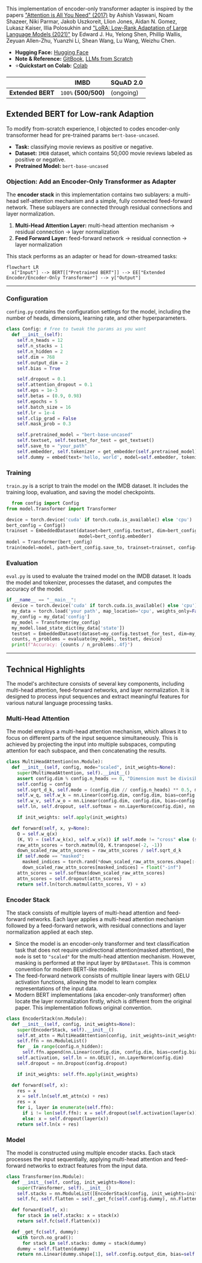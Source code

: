 This implementation of encoder-only transformer adapter is inspired by the papers ["Attention is All You Need" (2017)](https://arxiv.org/abs/1706.03762) by Ashish Vaswani, Noam Shazeer, Niki Parmar, Jakob Uszkoreit, Llion Jones, Aidan N. Gomez, Lukasz Kaiser, Illia Polosukhin and ["LoRA: Low-Rank Adaptation of Large Language Models (2021)"](https://arxiv.org/abs/2106.09685) by Edward J. Hu, Yelong Shen, Phillip Wallis, Zeyuan Allen-Zhu, Yuanzhi Li, Shean Wang, Lu Wang, Weizhu Chen.

- **Hugging Face:** [Hugging Face](https://huggingface.co/lif31up/attention-is-all-you-need)
- **Note & Reference:** [GitBook](https://lif31up.gitbook.io/lif31up/natural-language-process/attention-is-all-you-need), [LLMs from Scratch](https://github.com/rasbt/LLMs-from-scratch)
- ⭐**Quickstart on Colab:** [Colab](https://colab.research.google.com/drive/1oEwK7Tz-XvABJQ9-ypHznY24vD_uq4h_?usp=sharing)

|                   | **IMBD**             | **SQuAD 2.0** |
|-------------------|----------------------|-----------|
| **Extended BERT** | `100%` **(500/500)** | (ongoing) |

## Extended BERT for Low-rank Adaption
To modify from-scratch experience, I objected to codes encoder-only transoformer head for pre-trained params `bert-base-uncased`.

- **Task:** classifying movie reviews as positive or negative.
- **Dataset:** `IMDB` dataset, which contains 50,000 movie reviews labeled as positive or negative.
- **Pretrained Model:** `bert-base-uncased`

### Objection: Add an Encoder-Only Transformer as Adapter
The **encoder stack** in this implementation contains two sublayers: a multi-head self-attention mechanism and a simple, fully connected feed-forward network. These sublayers are connected through residual connections and layer normalization.
1. **Multi-Head Attention Layer:** multi-head attention mechanism → residual connection → layer normalization
2. **Feed Forward Layer:** feed-forward network → residual connection → layer normalization

This stack performs as an adapter or head for down-streamed tasks:
```mermaid
flowchart LR
  x["Input"] --> BERT[["Pretrained BERT"]] --> EE["Extended Encoder/Encoder-Only Transformer"] --> y["Output"]
```

---
### Configuration
`confing.py` contains the configuration settings for the model, including the number of heads, dimensions, learning rate, and other hyperparameters.
```python
class Config: # free to tweak the params as you want
  def __init__(self):
    self.n_heads = 12
    self.n_stacks = 1
    self.n_hidden = 2
    self.dim = 768
    self.output_dim = 2
    self.bias = True

    self.dropout = 0.1
    self.attention_dropout = 0.1
    self.eps = 1e-3
    self.betas = (0.9, 0.98)
    self.epochs = 5
    self.batch_size = 16
    self.lr = 1e-4
    self.clip_grad = False
    self.mask_prob = 0.3

    self.pretrained_model = "bert-base-uncased"
    self.textset, self.testset_for_test = get_textset()
    self.save_to = "your_path"
    self.embedder, self.tokenizer = get_embedder(self.pretrained_model) ) # you can change the tokenizer setting on `./tokenizer.json`.
    self.dummy = embed(text='hello, world', model=self.embedder, tokenizer=self.tokenizer)
```
### Training
`train.py` is a script to train the model on the IMDB dataset. It includes the training loop, evaluation, and saving the model checkpoints.

```python
  from config import Config
from model.Transformer import Transformer

device = torch.device('cuda' if torch.cuda.is_available() else 'cpu')
bert_config = Config()
trainset = EmbeddedDataset(dataset=bert_config.textset, dim=bert_config.dim, embedder=bert_config.embedder,
                           model=bert_config.embedder)
model = Transformer(bert_config)
train(model=model, path=bert_config.save_to, trainset=trainset, config=bert_config, device=device)
```
### Evaluation
`eval.py` is used to evaluate the trained model on the IMDB dataset. It loads the model and tokenizer, processes the dataset, and computes the accuracy of the model.
```python
if __name__ == "__main__":
  device = torch.device('cuda' if torch.cuda.is_available() else 'cpu')
  my_data = torch.load('your path', map_location='cpu', weights_only=False)
  my_config = my_data['config']
  my_model = Transformer(my_config)
  my_model.load_state_dict(my_data['state'])
  testset = EmbeddedDataset(dataset=my_config.testset_for_test, dim=my_config.dim, embedder=my_config.embedder, model=my_config.embedder)
  counts, n_problems = evaluate(my_model, testset, device)
  print(f"Accuracy: {counts / n_problems:.4f}")
```
---
## Technical Highlights
The model's architecture consists of several key components, including multi-head attention, feed-forward networks, and layer normalization. It is designed to process input sequences and extract meaningful features for various natural language processing tasks.

### Multi-Head Attention
The model employs a multi-head attention mechanism, which allows it to focus on different parts of the input sequence simultaneously. This is achieved by projecting the input into multiple subspaces, computing attention for each subspace, and then concatenating the results.

```python
class MultiHeadAttention(nn.Module):
  def __init__(self, config, mode="scaled", init_weights=None):
    super(MultiHeadAttention, self).__init__()
    assert config.dim % config.n_heads == 0, "Dimension must be divisible by number of heads"
    self.config = config
    self.sqrt_d_k, self.mode = (config.dim // config.n_heads) ** 0.5, mode
    self.w_q, self.w_k = nn.Linear(config.dim, config.dim, bias=config.bias), nn.Linear(config.dim, config.dim, bias=config.bias)
    self.w_v, self.w_o = nn.Linear(config.dim, config.dim, bias=config.bias), nn.Linear(config.dim, config.dim, bias=config.bias)
    self.ln, self.dropout, self.softmax = nn.LayerNorm(config.dim), nn.Dropout(config.attention_dropout), nn.Softmax(dim=1)

    if init_weights: self.apply(init_weights)

  def forward(self, x, y=None):
    Q = self.w_q(x)
    (K, V) = (self.w_k(x), self.w_v(x)) if self.mode != "cross" else (self.w_k(y), self.w_v(y))
    raw_attn_scores = torch.matmul(Q, K.transpose(-2, -1))
    down_scaled_raw_attn_scores = raw_attn_scores / self.sqrt_d_k
    if self.mode == "masked":
      masked_indices = torch.rand(*down_scaled_raw_attn_scores.shape[:-1], 1) < self.config.mask_prob
      down_scaled_raw_attn_scores[masked_indices] = float("-inf")
    attn_scores = self.softmax(down_scaled_raw_attn_scores)
    attn_scores = self.dropout(attn_scores)
    return self.ln(torch.matmul(attn_scores, V) + x)
```

### Encoder Stack
The stack consists of multiple layers of multi-head attention and feed-forward networks. Each layer applies a multi-head attention mechanism followed by a feed-forward network, with residual connections and layer normalization applied at each step.
* Since the model is an encoder-only transformer and text classification task that does not require unidirectional attention(masked attention), the `mode` is set to `"scaled"` for the multi-head attention mechanism. However, masking is performed at the input layer by `BPEDataset`. This is common convention for modern BERT-like models.
* The feed-forward network consists of multiple linear layers with GELU activation functions, allowing the model to learn complex representations of the input data.
* Modern BERT implementations (aka encoder-only transformer) often locate the layer normalization firstly, which is different from the original paper. This implementation follows original convention.

```python
class EncoderStack(nn.Module):
  def __init__(self, config, init_weights=None):
    super(EncoderStack, self).__init__()
    self.mt_attn = MultiHeadAttention(config, init_weights=init_weights, mode="scaled")
    self.ffn = nn.ModuleList()
    for _ in range(config.n_hidden):
      self.ffn.append(nn.Linear(config.dim, config.dim, bias=config.bias))
    self.activation, self.ln = nn.GELU(), nn.LayerNorm(config.dim)
    self.dropout = nn.Dropout(config.dropout)

    if init_weights: self.ffn.apply(init_weights)

  def forward(self, x):
    res = x
    x = self.ln(self.mt_attn(x) + res)
    res = x
    for i, layer in enumerate(self.ffn):
      if i != len(self.ffn): x = self.dropout(self.activation(layer(x)))
      else: x = self.dropout(layer(x))
    return self.ln(x + res)
```

### Model
The model is constructed using multiple encoder stacks. Each stack processes the input sequentially, applying multi-head attention and feed-forward networks to extract features from the input data.

```python
class Transformer(nn.Module):
  def __init__(self, config, init_weights=None):
    super(Transformer, self).__init__()
    self.stacks = nn.ModuleList([EncoderStack(config, init_weights=init_weights) for _ in range(config.n_stacks)])
    self.fc, self.flatten = self._get_fc(self.config.dummy), nn.Flatten(start_dim=1)

  def forward(self, x):
    for stack in self.stacks: x = stack(x)
    return self.fc(self.flatten(x))

  def _get_fc(self, dummy):
    with torch.no_grad():
      for stack in self.stacks: dummy = stack(dummy)
    dummy = self.flatten(dummy)
    return nn.Linear(dummy.shape[1], self.config.output_dim, bias=self.config.bias)
```
